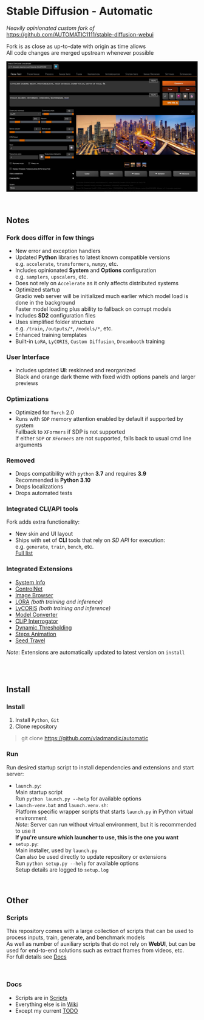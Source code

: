 # Stable Diffusion - Automatic

*Heavily opinionated custom fork of* <https://github.com/AUTOMATIC1111/stable-diffusion-webui>  

Fork is as close as up-to-date with origin as time allows  
All code changes are merged upstream whenever possible  

![screenshot](ui-screenshot.jpg)

<br>

## Notes

### Fork does differ in few things

- New error and exception handlers  
- Updated **Python** libraries to latest known compatible versions  
  e.g. `accelerate`, `transformers`, `numpy`, etc.  
- Includes opinionated **System** and **Options** configuration  
  e.g. `samplers`, `upscalers`, etc.  
- Does not rely on `Accelerate` as it only affects distributed systems  
- Optimized startup  
  Gradio web server will be initialized much earlier which model load is done in the background  
  Faster model loading plus ability to fallback on corrupt models  
- Includes **SD2** configuration files  
- Uses simplified folder structure  
  e.g. `/train`, `/outputs/*`, `/models/*`, etc.  
- Enhanced training templates  
- Built-in `LoRA`, `LyCORIS`, `Custom Diffusion`, `Dreambooth` training  

### User Interface

- Includes updated **UI**: reskinned and reorganized  
  Black and orange dark theme with fixed width options panels and larger previews  

### Optimizations

- Optimized for `Torch` 2.0  
- Runs with `SDP` memory attention enabled by default if supported by system  
  Fallback to `XFormers` if SDP is not supported  
  If either `SDP` or `XFormers` are not supported, falls back to usual cmd line arguments  

### Removed

- Drops compatibility with `python` **3.7** and requires **3.9**  
  Recommended is **Python 3.10**  
- Drops localizations  
- Drops automated tests  

### Integrated CLI/API tools

Fork adds extra functionality:

- New skin and UI layout  
- Ships with set of **CLI** tools that rely on *SD API* for execution:  
  e.g. `generate`, `train`, `bench`, etc.  
  [Full list](<cli/>)

### Integrated Extensions

- [System Info](https://github.com/vladmandic/sd-extension-system-info)
- [ControlNet](https://github.com/Mikubill/sd-webui-controlnet)
- [Image Browser](https://github.com/AlUlkesh/stable-diffusion-webui-images-browser)
- [LORA](https://github.com/kohya-ss/sd-scripts) *(both training and inference)*
- [LyCORIS](https://github.com/KohakuBlueleaf/LyCORIS) *(both training and inference)*
- [Model Converter](https://github.com/Akegarasu/sd-webui-model-converter)
- [CLiP Interrogator](https://github.com/pharmapsychotic/clip-interrogator-ext)
- [Dynamic Thresholding](https://github.com/mcmonkeyprojects/sd-dynamic-thresholding)
- [Steps Animation](https://github.com/vladmandic/sd-extension-steps-animation)
- [Seed Travel](https://github.com/yownas/seed_travel)

*Note*: Extensions are automatically updated to latest version on `install`

<br>



<br>  

## Install


### Install

1. Install `Python`, `Git`  
2. Clone repository  

> git clone https://github.com/vladmandic/automatic  

### Run

Run desired startup script to install dependencies and extensions and start server:

- `launch.py`:  
  Main startup script  
  Run `python launch.py --help` for available options  
- `launch-venv.bat` and `launch.venv.sh`:  
  Platform specific wrapper scripts that starts `launch.py` in Python virtual environment  
  *Note*: Server can run without virtual environment, but it is recommended to use it  
  **If you're unsure which launcher to use, this is the one you want**  
- `setup.py`:  
  Main installer, used by `launch.py`  
  Can also be used directly to update repository or extensions  
  Run `python setup.py --help` for available options  
  Setup details are logged to `setup.log`  


<br>

## Other

### Scripts

This repository comes with a large collection of scripts that can be used to process inputs, train, generate, and benchmark models  
As well as number of auxiliary scripts that do not rely on **WebUI**, but can be used for end-to-end solutions such as extract frames from videos, etc.  
For full details see [Docs](cli/README.md)

<br>

### Docs

- Scripts are in [Scripts](cli/README.md)  
- Everything else is in [Wiki](https://github.com/vladmandic/automatic/wiki)  
- Except my current [TODO](TODO.md)  

<br>
